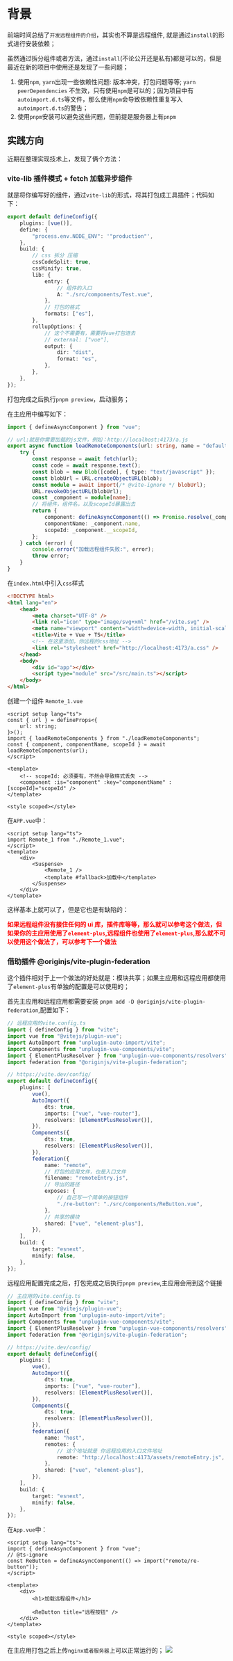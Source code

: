 # 背景

前端时间总结了`开发远程组件的介绍`，其实也不算是远程组件, 就是通过`install`的形式进行安装依赖；

虽然通过拆分组件或者方法，通过`install`(不论公开还是私有)都是可以的，但是最近在新的项目中使用还是发现了一些问题；

1. 使用`npm`, `yarn`出现一些依赖性问题: 版本冲突，打包问题等等; `yarn peerDependencies` 不生效，只有使用`npm`是可以的；因为项目中有`autoimport.d.ts`等文件，那么使用`npm`会导致依赖性重复写入`autoimport.d.ts`的警告；
2. 使用`pnpm`安装可以避免这些问题，但前提是服务器上有`pnpm`

## 实践方向

近期在整理实现技术上，发现了俩个方法：

### vite-lib 插件模式 + fetch 加载异步组件

就是将你编写好的组件，通过`vite-lib`的形式，将其打包成工具插件；代码如下：

```ts
export default defineConfig({
	plugins: [vue()],
	define: {
		"process.env.NODE_ENV": '"production"',
	},
	build: {
		// css 拆分 压缩
		cssCodeSplit: true,
		cssMinify: true,
		lib: {
			entry: {
				// 组件的入口
				A: "./src/components/Test.vue",
			},
			// 打包的格式
			formats: ["es"],
		},
		rollupOptions: {
			// 这个不需要有，需要将vue打包进去
			// external: ["vue"],
			output: {
				dir: "dist",
				format: "es",
			},
		},
	},
});
```

打包完成之后执行`pnpm preview`，启动服务；

在主应用中编写如下：

```ts
import { defineAsyncComponent } from "vue";

// url:就是你需要加载的js文件，例如：http://localhost:4173/a.js
export async function loadRemoteComponents(url: string, name = "default") {
	try {
		const response = await fetch(url);
		const code = await response.text();
		const blob = new Blob([code], { type: "text/javascript" });
		const blobUrl = URL.createObjectURL(blob);
		const module = await import(/* @vite-ignore */ blobUrl);
		URL.revokeObjectURL(blobUrl);
		const _component = module[name];
		// 将组件，组件名，以及scopeId暴露出去
		return {
			component: defineAsyncComponent(() => Promise.resolve(_component)),
			componentName: _component.name,
			scopeId: _component.__scopeId,
		};
	} catch (error) {
		console.error("加载远程组件失败:", error);
		throw error;
	}
}
```

在`index.html`中引入`css`样式

```html
<!DOCTYPE html>
<html lang="en">
	<head>
		<meta charset="UTF-8" />
		<link rel="icon" type="image/svg+xml" href="/vite.svg" />
		<meta name="viewport" content="width=device-width, initial-scale=1.0" />
		<title>Vite + Vue + TS</title>
		<!-- 在这里添加，你远程的css地址 -->
		<link rel="stylesheet" href="http://localhost:4173/a.css" />
	</head>
	<body>
		<div id="app"></div>
		<script type="module" src="/src/main.ts"></script>
	</body>
</html>
```

创建一个组件 `Remote_1.vue`

```vue
<script setup lang="ts">
const { url } = defineProps<{
	url: string;
}>();
import { loadRemoteComponents } from "./loadRemoteComponents";
const { component, componentName, scopeId } = await loadRemoteComponents(url);
</script>

<template>
	<!-- scopeId: 必须要有，不然会导致样式丢失 -->
	<component :is="component" :key="componentName" :[scopeId]="scopeId" />
</template>

<style scoped></style>
```

在`APP.vue`中：

```vue
<script setup lang="ts">
import Remote_1 from "./Remote_1.vue";
</script>
<template>
	<div>
		<Suspense>
			<Remote_1 />
			<template #fallback>加载中</template>
		</Suspense>
	</div>
</template>
```

这样基本上就可以了，但是它也是有缺陷的：

**<p style="color: #ff0000;">如果远程组件没有接住任何的 ui 库，插件库等等，那么就可以参考这个做法，但如果你的主应用使用了`element-plus`,远程组件也使用了`element-plus`,那么就不可以使用这个做法了，可以参考下一个做法</p>**

### 借助插件 @originjs/vite-plugin-federation

这个插件相对于上一个做法的好处就是：模块共享；如果主应用和远程应用都使用了`element-plus`有单独的配置是可以使用的；

首先主应用和远程应用都需要安装 `pnpm add -D @originjs/vite-plugin-federation`,配置如下：

```ts
// 远程应用的vite.config.ts
import { defineConfig } from "vite";
import vue from "@vitejs/plugin-vue";
import AutoImport from "unplugin-auto-import/vite";
import Components from "unplugin-vue-components/vite";
import { ElementPlusResolver } from "unplugin-vue-components/resolvers";
import federation from "@originjs/vite-plugin-federation";

// https://vite.dev/config/
export default defineConfig({
	plugins: [
		vue(),
		AutoImport({
			dts: true,
			imports: ["vue", "vue-router"],
			resolvers: [ElementPlusResolver()],
		}),
		Components({
			dts: true,
			resolvers: [ElementPlusResolver()],
		}),
		federation({
			name: "remote",
			// 打包的应用文件，也是入口文件
			filename: "remoteEntry.js",
			// 导出的路径
			exposes: {
				// 自己写一个简单的按钮组件
				"./re-button": "./src/components/ReButton.vue",
			},
			// 共享的模块
			shared: ["vue", "element-plus"],
		}),
	],
	build: {
		target: "esnext",
		minify: false,
	},
});
```

远程应用配置完成之后，打包完成之后执行`pnpm preview`,主应用会用到这个链接

```ts
// 主应用的vite.config.ts
import { defineConfig } from "vite";
import vue from "@vitejs/plugin-vue";
import AutoImport from "unplugin-auto-import/vite";
import Components from "unplugin-vue-components/vite";
import { ElementPlusResolver } from "unplugin-vue-components/resolvers";
import federation from "@originjs/vite-plugin-federation";

// https://vite.dev/config/
export default defineConfig({
	plugins: [
		vue(),
		AutoImport({
			dts: true,
			imports: ["vue", "vue-router"],
			resolvers: [ElementPlusResolver()],
		}),
		Components({
			dts: true,
			resolvers: [ElementPlusResolver()],
		}),
		federation({
			name: "host",
			remotes: {
				// 这个地址就是 你远程应用的入口文件地址
				remote: "http://localhost:4173/assets/remoteEntry.js",
			},
			shared: ["vue", "element-plus"],
		}),
	],
	build: {
		target: "esnext",
		minify: false,
	},
});
```

在`App.vue`中：

```vue
<script setup lang="ts">
import { defineAsyncComponent } from "vue";
// @ts-ignore
const ReButton = defineAsyncComponent(() => import("remote/re-button"));
</script>

<template>
	<div>
		<h1>加载远程组件</h1>

		<ReButton title="远程按钮" />
	</div>
</template>

<style scoped></style>
```

在主应用打包之后上传`nginx或者服务器`上可以正常运行的；
![](https://www.wangzevw.com/cdn-file/images/image.2a565op8kn.webp)

